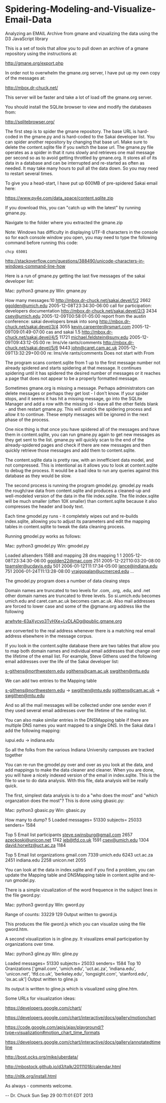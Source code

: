 # Spidering-Modeling-and-Visualize-Email-Data

Analyzing an EMAIL Archive from gmane and vizualizing the data
using the D3 JavaScript library

This is a set of tools that allow you to pull down an archive
of a gmane repository using the instructions at:

http://gmane.org/export.php

In order not to overwhelm the gmane.org server, I have put up 
my own copy of the messages at: 

http://mbox.dr-chuck.net/

This server will be faster and take a lot of load off the 
gmane.org server.

You should install the SQLite browser to view and modify the databases from:

http://sqlitebrowser.org/

The first step is to spider the gmane repository.  The base URL 
is hard-coded in the gmane.py and is hard-coded to the Sakai
developer list.  You can spider another repository by changing that
base url.   Make sure to delete the content.sqlite file if you 
switch the base url.  The gmane.py file operates as a spider in 
that it runs slowly and retrieves one mail message per second so 
as to avoid getting throttled by gmane.org.   It stores all of
its data in a database and can be interrupted and re-started 
as often as needed.   It may take many hours to pull all the data
down.  So you may need to restart several times.

To give you a head-start, I have put up 600MB of pre-spidered Sakai 
email here:

https://www.py4e.com/data_space/content.sqlite.zip

If you download this, you can "catch up with the latest" by
running gmane.py.

Navigate to the folder where you extracted the gmane.zip

Note: Windows has difficulty in displaying UTF-8 characters
in the console so for each console window you open, you may need
to type the following command before running this code:

    chcp 65001

http://stackoverflow.com/questions/388490/unicode-characters-in-windows-command-line-how

Here is a run of gmane.py getting the last five messages of the
sakai developer list:

Mac: python3 gmane.py 
Win: gmane.py 

How many messages:10
http://mbox.dr-chuck.net/sakai.devel/1/2 2662
    ggolden@umich.edu 2005-12-08T23:34:30-06:00 call for participation: developers documentation
http://mbox.dr-chuck.net/sakai.devel/2/3 2434
    csev@umich.edu 2005-12-09T00:58:01-05:00 report from the austin conference:  sakai developers break into song
http://mbox.dr-chuck.net/sakai.devel/3/4 3055
    kevin.carpenter@rsmart.com 2005-12-09T09:01:49-07:00 cas and sakai 1.5
http://mbox.dr-chuck.net/sakai.devel/4/5 11721
    michael.feldstein@suny.edu 2005-12-09T09:43:12-05:00 re: lms/vle rants/comments
http://mbox.dr-chuck.net/sakai.devel/5/6 9443
    john@caret.cam.ac.uk 2005-12-09T13:32:29+00:00 re: lms/vle rants/comments
Does not start with From 

The program scans content.sqlite from 1 up to the first message number not
already spidered and starts spidering at that message.  It continues spidering
until it has spidered the desired number of messages or it reaches a page
that does not appear to be a properly formatted message.

Sometimes gmane.org is missing a message.  Perhaps administrators can delete messages
or perhaps they get lost - I don't know.   If your spider stops, and it seems it has hit
a missing message, go into the SQLite Manager and add a row with the missing id - leave
all the other fields blank - and then restart gmane.py.   This will unstick the 
spidering process and allow it to continue.  These empty messages will be ignored in the next
phase of the process.

One nice thing is that once you have spidered all of the messages and have them in 
content.sqlite, you can run gmane.py again to get new messages as they get sent to the
list.  gmane.py will quickly scan to the end of the already-spidered pages and check 
if there are new messages and then quickly retrieve those messages and add them 
to content.sqlite.

The content.sqlite data is pretty raw, with an innefficient data model, and not compressed.
This is intentional as it allows you to look at content.sqlite to debug the process.
It would be a bad idea to run any queries against this database as they would be 
slow.

The second process is running the program gmodel.py.  gmodel.py reads the rough/raw 
data from content.sqlite and produces a cleaned-up and well-modeled version of the 
data in the file index.sqlite.  The file index.sqlite will be much smaller (often 10X
smaller) than content.sqlite because it also compresses the header and body text.

Each time gmodel.py runs - it completely wipes out and re-builds index.sqlite, allowing
you to adjust its parameters and edit the mapping tables in content.sqlite to tweak the 
data cleaning process.

Running gmodel.py works as follows:

Mac: python3 gmodel.py
Win: gmodel.py

Loaded allsenders 1588 and mapping 28 dns mapping 1
1 2005-12-08T23:34:30-06:00 ggolden22@mac.com
251 2005-12-22T10:03:20-08:00 tpamsler@ucdavis.edu
501 2006-01-12T11:17:34-05:00 lance@indiana.edu
751 2006-01-24T11:13:28-08:00 vrajgopalan@ucmerced.edu
...

The gmodel.py program does a number of data cleaing steps

Domain names are truncated to two levels for .com, .org, .edu, and .net 
other domain names are truncated to three levels.  So si.umich.edu becomes
umich.edu and caret.cam.ac.uk becomes cam.ac.uk.   Also mail addresses are
forced to lower case and some of the @gmane.org address like the following

   arwhyte-63aXycvo3TyHXe+LvDLADg@public.gmane.org

are converted to the real address whenever there is a matching real email
address elsewhere in the message corpus.

If you look in the content.sqlite database there are two tables that allow
you to map both domain names and individual email addresses that change over 
the lifetime of the email list.  For example, Steve Githens used the following
email addresses over the life of the Sakai developer list:

s-githens@northwestern.edu
sgithens@cam.ac.uk
swgithen@mtu.edu

We can add two entries to the Mapping table

s-githens@northwestern.edu ->  swgithen@mtu.edu
sgithens@cam.ac.uk -> swgithen@mtu.edu

And so all the mail messages will be collected under one sender even if 
they used several email addresses over the lifetime of the mailing list.

You can also make similar entries in the DNSMapping table if there are multiple
DNS names you want mapped to a single DNS.  In the Sakai data I add the following
mapping:

iupui.edu -> indiana.edu

So all the folks from the various Indiana University campuses are tracked together

You can re-run the gmodel.py over and over as you look at the data, and add mappings
to make the data cleaner and cleaner.   When you are done, you will have a nicely
indexed version of the email in index.sqlite.   This is the file to use to do data
analysis.   With this file, data analysis will be really quick.

The first, simplest data analysis is to do a "who does the most" and "which 
organzation does the most"?  This is done using gbasic.py:

Mac: python3 gbasic.py 
Win: gbasic.py 

How many to dump? 5
Loaded messages= 51330 subjects= 25033 senders= 1584

Top 5 Email list participants
steve.swinsburg@gmail.com 2657
azeckoski@unicon.net 1742
ieb@tfd.co.uk 1591
csev@umich.edu 1304
david.horwitz@uct.ac.za 1184

Top 5 Email list organizations
gmail.com 7339
umich.edu 6243
uct.ac.za 2451
indiana.edu 2258
unicon.net 2055

You can look at the data in index.sqlite and if you find a problem, you 
can update the Mapping table and DNSMapping table in content.sqlite and
re-run gmodel.py.

There is a simple vizualization of the word frequence in the subject lines
in the file gword.py:

Mac: python3 gword.py
Win: gword.py

Range of counts: 33229 129
Output written to gword.js

This produces the file gword.js which you can visualize using the file 
gword.htm.

A second visualization is in gline.py.  It visualizes email participation by 
organizations over time.

Mac: python3 gline.py 
Win: gline.py 

Loaded messages= 51330 subjects= 25033 senders= 1584
Top 10 Oranizations
['gmail.com', 'umich.edu', 'uct.ac.za', 'indiana.edu', 'unicon.net', 'tfd.co.uk', 'berkeley.edu', 'longsight.com', 'stanford.edu', 'ox.ac.uk']
Output written to gline.js

Its output is written to gline.js which is visualized using gline.htm.

Some URLs for visualization ideas:

https://developers.google.com/chart/

https://developers.google.com/chart/interactive/docs/gallery/motionchart

https://code.google.com/apis/ajax/playground/?type=visualization#motion_chart_time_formats

https://developers.google.com/chart/interactive/docs/gallery/annotatedtimeline

http://bost.ocks.org/mike/uberdata/

http://mbostock.github.io/d3/talk/20111018/calendar.html

http://nltk.org/install.html

As always - comments welcome.

-- Dr. Chuck
Sun Sep 29 00:11:01 EDT 2013


